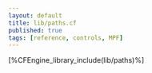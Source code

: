 ```yaml
---
layout: default
title: lib/paths.cf
published: true
tags: [reference, controls, MPF]
---
```


[%CFEngine_library_include(lib/paths)%]

